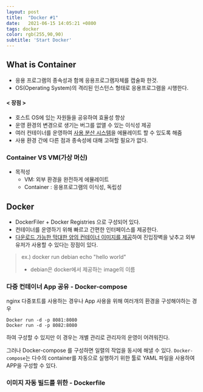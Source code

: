 ```yaml
---
layout: post
title:  "Docker #1"
date:   2021-06-15 14:05:21 +0800
tags: docker
color: rgb(255,90,90)
subtitle: 'Start Docker'
---
```


## What is Container
* 응용 프로그램의 종속성과 함께 응용프로그램자체를 캡술화 한것.
* OS(Operating System)의 격리된 인스턴스 형태로 응용프로그램을 시행한다.

#### < 장점 >
* 호스트 OS에 있는 자원들을 공유하여 효율성 향상
* 운영 환경의 변경으로 생기는 버그를 없앨 수 있는 이식성 제공
*  여러 컨테이너를 운영하여 <u>사용 분산 시스템</u>을 에뮬레이트 할 수 있도록 해줌
*  사용 환경 간에 다른 점과 종속성에 대해 고혀할 필요가 없다.

### Container VS VM(가상 머신)
* 목적성
  * VM: 외부 환경을 완전하게 에뮬레이트
  * Container : 응용프로그램의 이식성, 독립성
  
## Docker
* DockerFiler + Docker Registries 으로 구성되어 있다.
* 컨테이너를 운영하기 위해 빠르고 간편한 인터페이스를 제공한다.
* <u>다운로드 가능한 막대한 양의 컨테이너 이미지를 제공</u>하여 진입장벽을 낮추고 외부 유저가 사용할 수 있다는 장점이 있다.
> ex.) docker run debian echo "hello world"
> * debian은 docker에서 제공하는 image의 이름


### 다중 컨테이너 App 공유 - Docker-compose

nginx 다중포트를 사용하는 경우나 App 사용을 위해 여러개의 환경을 구성해야하는 경우
```text
Docker run -d -p 8081:8080
Docker run -d -p 8082:8080
```
하여 구성할 수 있지만 이 경우는 개별 관리로 관리자의 운영이 어려워진다.

그러나 Docker-compose 를 구성하면 일렬의 작업을 동시에 해낼 수 있다. 
`Docker-compose`는 다수의 container를 자동으로 실행하기 위한 툴로 YAML 파일을 사용하여 APP을 구성할 수 있다.



### 이미지 자동 빌드를 위한 - Dockerfile




